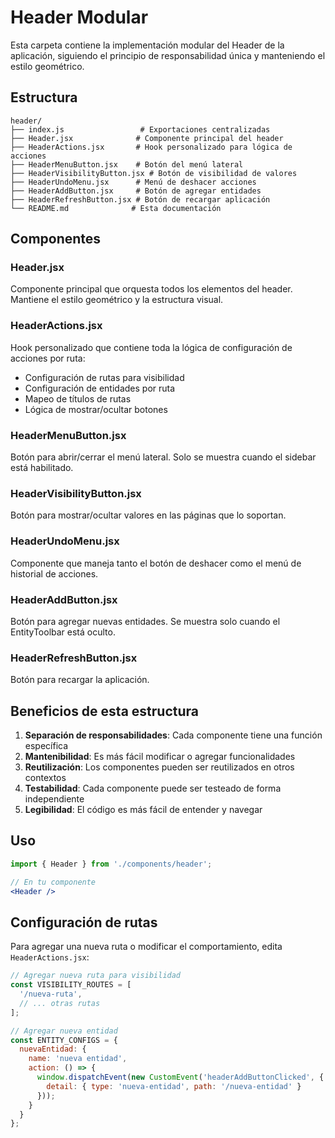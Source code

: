 # Header Modular

Esta carpeta contiene la implementación modular del Header de la aplicación, siguiendo el principio de responsabilidad única y manteniendo el estilo geométrico.

## Estructura

```
header/
├── index.js                 # Exportaciones centralizadas
├── Header.jsx              # Componente principal del header
├── HeaderActions.jsx       # Hook personalizado para lógica de acciones
├── HeaderMenuButton.jsx    # Botón del menú lateral
├── HeaderVisibilityButton.jsx # Botón de visibilidad de valores
├── HeaderUndoMenu.jsx      # Menú de deshacer acciones
├── HeaderAddButton.jsx     # Botón de agregar entidades
├── HeaderRefreshButton.jsx # Botón de recargar aplicación
└── README.md              # Esta documentación
```

## Componentes

### Header.jsx
Componente principal que orquesta todos los elementos del header. Mantiene el estilo geométrico y la estructura visual.

### HeaderActions.jsx
Hook personalizado que contiene toda la lógica de configuración de acciones por ruta:
- Configuración de rutas para visibilidad
- Configuración de entidades por ruta
- Mapeo de títulos de rutas
- Lógica de mostrar/ocultar botones

### HeaderMenuButton.jsx
Botón para abrir/cerrar el menú lateral. Solo se muestra cuando el sidebar está habilitado.

### HeaderVisibilityButton.jsx
Botón para mostrar/ocultar valores en las páginas que lo soportan.

### HeaderUndoMenu.jsx
Componente que maneja tanto el botón de deshacer como el menú de historial de acciones.

### HeaderAddButton.jsx
Botón para agregar nuevas entidades. Se muestra solo cuando el EntityToolbar está oculto.

### HeaderRefreshButton.jsx
Botón para recargar la aplicación.

## Beneficios de esta estructura

1. **Separación de responsabilidades**: Cada componente tiene una función específica
2. **Mantenibilidad**: Es más fácil modificar o agregar funcionalidades
3. **Reutilización**: Los componentes pueden ser reutilizados en otros contextos
4. **Testabilidad**: Cada componente puede ser testeado de forma independiente
5. **Legibilidad**: El código es más fácil de entender y navegar

## Uso

```jsx
import { Header } from './components/header';

// En tu componente
<Header />
```

## Configuración de rutas

Para agregar una nueva ruta o modificar el comportamiento, edita `HeaderActions.jsx`:

```jsx
// Agregar nueva ruta para visibilidad
const VISIBILITY_ROUTES = [
  '/nueva-ruta',
  // ... otras rutas
];

// Agregar nueva entidad
const ENTITY_CONFIGS = {
  nuevaEntidad: {
    name: 'nueva entidad',
    action: () => {
      window.dispatchEvent(new CustomEvent('headerAddButtonClicked', {
        detail: { type: 'nueva-entidad', path: '/nueva-entidad' }
      }));
    }
  }
};
``` 